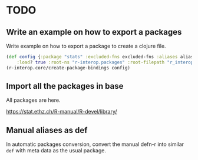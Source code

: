 # TODO

## Write an example on how to export a packages

Write example on how to export a package to create a clojure file.

``` clojure
(def config {:package "stats" :excluded-fns excluded-fns :aliases aliases
    :load? true :root-ns "r-interop.packages" :root-filepath "r_interop/packages"})
(r-interop.core/create-package-bindings config)
```

## Import all the packages in base

All packages are here.

https://stat.ethz.ch/R-manual/R-devel/library/

## Manual aliases as def

In automatic packages conversion, convert the manual defn-r into similar `def`
with meta data as the usual package.
